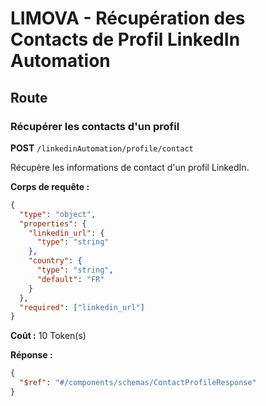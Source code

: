 # LIMOVA - Récupération des Contacts de Profil LinkedIn Automation

## Route

### Récupérer les contacts d'un profil
**POST** `/linkedinAutomation/profile/contact`

Récupère les informations de contact d'un profil LinkedIn.

**Corps de requête :**
```json
{
  "type": "object",
  "properties": {
    "linkedin_url": {
      "type": "string"
    },
    "country": {
      "type": "string",
      "default": "FR"
    }
  },
  "required": ["linkedin_url"]
}
```

**Coût :** 10 Token(s)

**Réponse :**
```json
{
  "$ref": "#/components/schemas/ContactProfileResponse"
}
``` 